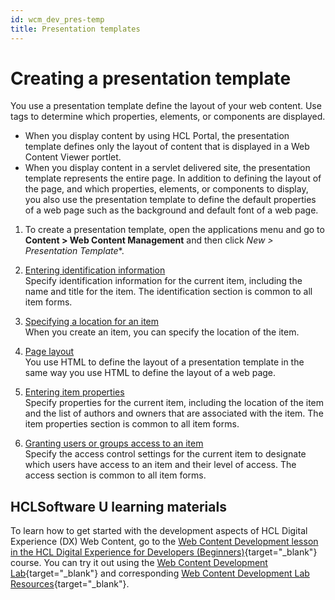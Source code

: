 ```yaml
---
id: wcm_dev_pres-temp
title: Presentation templates
---
```


# Creating a presentation template

You use a presentation template define the layout of your web content. Use tags to determine which properties, elements, or components are displayed.

-   When you display content by using HCL Portal, the presentation template defines only the layout of content that is displayed in a Web Content Viewer portlet.
-   When you display content in a servlet delivered site, the presentation template represents the entire page. In addition to defining the layout of the page, and which properties, elements, or components to display, you also use the presentation template to define the default properties of a web page such as the background and default font of a web page.

1.  To create a presentation template, open the applications menu and go to **Content > Web Content Management** and then click **New* > Presentation Template**.


1.  [Entering identification information](./common/items_id.md)  
Specify identification information for the current item, including the name and title for the item. The identification section is common to all item forms.
2.  [Specifying a location for an item](./common/items_location.md)  
When you create an item, you can specify the location of the item.
3.  [Page layout](../../../../build_sites/create_sites/adding_pages_content_more/editing_page_settings/page_layout/index.md)  
You use HTML to define the layout of a presentation template in the same way you use HTML to define the layout of a web page.
4.  [Entering item properties](./common/items_props.md)  
Specify properties for the current item, including the location of the item and the list of authors and owners that are associated with the item. The item properties section is common to all item forms.
5.  [Granting users or groups access to an item](./common/grant_access.md)  
Specify the access control settings for the current item to designate which users have access to an item and their level of access. The access section is common to all item forms.

## HCLSoftware U learning materials

To learn how to get started with the development aspects of HCL Digital Experience (DX) Web Content, go to the [Web Content Development lesson in the HCL Digital Experience for Developers (Beginners)](https://hclsoftwareu.hcltechsw.com/component/axs/?view=sso_config&id=3&forward=https%3A%2F%2Fhclsoftwareu.hcltechsw.com%2Fcourses%2Flesson%2F%3Fid%3D414 ){target="_blank"} course. You can try it out using the [Web Content Development Lab](https://hclsoftwareu.hcltechsw.com/images/Lc4sMQCcN5uxXmL13gSlsxClNTU3Mjc3NTc4MTc2/DS_Academy/DX/Developer/HDX-DEV-100_Web_Content_Development.pdf){target="_blank"} and corresponding [Web Content Development Lab Resources](https://hclsoftwareu.hcltechsw.com/images/Lc4sMQCcN5uxXmL13gSlsxClNTU3Mjc3NTc4MTc2/DS_Academy/DX/Developer/HDX-DEV-100_Web_Content_Development_Lab_Resources.zip){target="_blank"}.